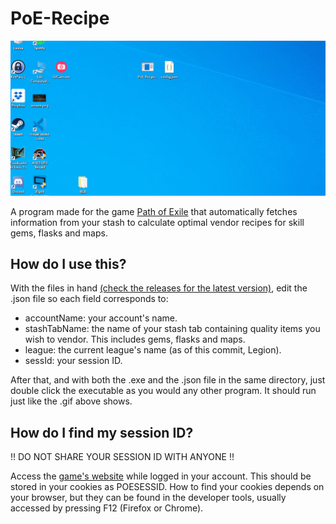# PoE-Recipe

![](usage.gif)

A program made for the game [Path of Exile](https://www.pathofexile.com) that automatically fetches information from your stash to calculate optimal vendor recipes for skill gems, flasks and maps.

## How do I use this?

With the files in hand [(check the releases for the latest version)](https://github.com/VitorCBSB/PoE-Recipe/releases), edit the .json file so each field corresponds to:

- accountName: your account's name.
- stashTabName: the name of your stash tab containing quality items you wish to vendor. This includes gems, flasks and maps.
- league: the current league's name (as of this commit, Legion).
- sessId: your session ID.

After that, and with both the .exe and the .json file in the same directory, just double click the executable as you would any other program. It should run just like the .gif above shows.

## How do I find my session ID?

!! DO NOT SHARE YOUR SESSION ID WITH ANYONE !!

Access the [game's website](https://www.pathofexile.com) while logged in your account. This should be stored in your cookies as POESESSID. How to find your cookies depends on your browser, but they can be found in the developer tools, usually accessed by pressing F12 (Firefox or Chrome).
